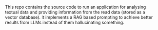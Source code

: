 This repo contains the source code to run an application for analysing textual data and providing information from the read data (stored as a vector database). It implements a RAG based prompting to achieve better results from LLMs instead of them hallucinating something.